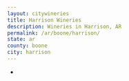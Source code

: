```yaml
---
layout: citywineries
title: Harrison Wineries
description: Wineries in Harrison, AR
permalink: /ar/boone/harrison/
state: ar
county: boone
city: harrison
---
```

-
